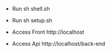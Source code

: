 - Run sh shell.sh

- Run sh setup.sh

- Access Front http://localhost

- Access Api http://localhost/back-end
